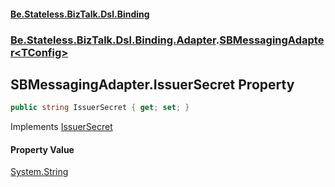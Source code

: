 #### [Be.Stateless.BizTalk.Dsl.Binding](README.md 'README')
### [Be.Stateless.BizTalk.Dsl.Binding.Adapter](Be.Stateless.BizTalk.Dsl.Binding.Adapter.md 'Be.Stateless.BizTalk.Dsl.Binding.Adapter').[SBMessagingAdapter&lt;TConfig&gt;](SBMessagingAdapter_TConfig_.md 'Be.Stateless.BizTalk.Dsl.Binding.Adapter.SBMessagingAdapter<TConfig>')

## SBMessagingAdapter<TConfig>.IssuerSecret Property

```csharp
public string IssuerSecret { get; set; }
```

Implements [IssuerSecret](IAdapterConfigAccessControlService.IssuerSecret.md 'Be.Stateless.BizTalk.Dsl.Binding.Adapter.IAdapterConfigAccessControlService.IssuerSecret')

#### Property Value
[System.String](https://docs.microsoft.com/en-us/dotnet/api/System.String 'System.String')